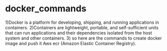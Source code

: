 # docker_commands

1)Docker is a platform for developing, shipping, and running applications in containers.
2)Containers are lightweight, portable, and self-sufficient units that can run applications and their dependencies isolated from the host system and other containers.
3) so here are the commands to create docker image and push it Aws ecr (Amazon Elastic Container Registry).
